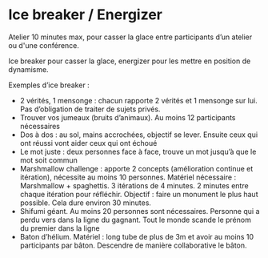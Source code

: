 # Ice breaker / Energizer

Atelier 10 minutes max, pour casser la glace entre participants d’un atelier ou d'une conférence.

Ice breaker pour casser la glace, energizer pour les mettre en position de dynamisme.

Exemples d’ice breaker :

- 2 vérités, 1 mensonge : chacun rapporte 2 vérités et 1 mensonge sur lui. Pas d’obligation de traiter de sujets privés.
- Trouver vos jumeaux (bruits d’animaux). Au moins 12 participants nécessaires
- Dos à dos : au sol, mains accrochées, objectif se lever. Ensuite ceux qui ont réussi vont aider ceux qui ont échoué
- Le mot juste : deux personnes face à face, trouve un mot jusqu’à que le mot soit commun
- Marshmallow challenge : apporte 2 concepts (amélioration continue et itération), nécessite au moins 10 personnes. Matériel nécessaire : Marshmallow + spaghettis. 3 itérations de 4 minutes. 2 minutes entre chaque itération pour réfléchir. Objectif : faire un monument le plus haut possible. Cela dure environ 30 minutes.
- Shifumi géant. Au moins 20 personnes sont nécessaires. Personne qui a perdu vers dans la ligne du gagnant. Tout le monde scande le prénom du premier dans la ligne
- Baton d’hélium. Matériel : long tube de plus de 3m et avoir au moins 10 participants par bâton. Descendre de manière collaborative le bâton.